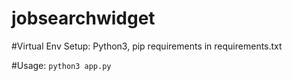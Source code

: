 # jobsearchwidget



#Virtual Env Setup:
	Python3, pip requirements in requirements.txt

#Usage:
	```
	python3 app.py
	```
